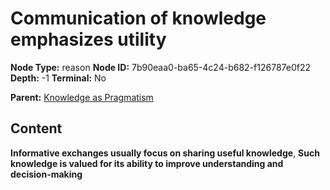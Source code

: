 # Communication of knowledge emphasizes utility

**Node Type:** reason
**Node ID:** 7b90eaa0-ba65-4c24-b682-f126787e0f22
**Depth:** -1
**Terminal:** No

**Parent:** [Knowledge as Pragmatism](knowledge-as-pragmatism-thesis-809d9692-c145-4622-889b-65edccbfde29.md)

## Content

**Informative exchanges usually focus on sharing useful knowledge**, **Such knowledge is valued for its ability to improve understanding and decision-making**
